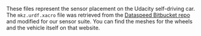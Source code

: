 These files represent the sensor placement on the Udacity self-driving car. The ```mkz.urdf.xacro``` file was retrieved from the [Dataspeed Bitbucket repo](https://bitbucket.org/DataspeedInc/dbw_mkz_ros/src/0ee2d85ecbe1/dbw_mkz_description/?at=default) and modified for our sensor suite. You can find the meshes for the wheels and the vehicle itself on that website.
